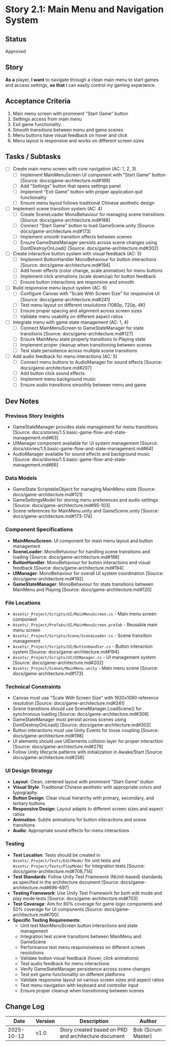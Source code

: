 # Story 2.1: Main Menu and Navigation System

## Status
Approved

## Story
**As a** player,
**I want** to navigate through a clean main menu to start games and access settings,
**so that** I can easily control my gaming experience.

## Acceptance Criteria
1. Main menu screen with prominent "Start Game" button
2. Settings access from main menu
3. Exit game functionality
4. Smooth transitions between menu and game scenes
5. Menu buttons have visual feedback on hover and click
6. Menu layout is responsive and works on different screen sizes

## Tasks / Subtasks
- [ ] Create main menu screen with core navigation (AC: 1, 2, 3)
  - [ ] Implement MainMenuScreen UI component with "Start Game" button [Source: docs/game-architecture.md#189]
  - [ ] Add "Settings" button that opens settings panel
  - [ ] Implement "Exit Game" button with proper application quit functionality
  - [ ] Ensure menu layout follows traditional Chinese aesthetic design
- [ ] Implement scene transition system (AC: 4)
  - [ ] Create SceneLoader MonoBehaviour for managing scene transitions [Source: docs/game-architecture.md#188]
  - [ ] Connect "Start Game" button to load GameScene.unity [Source: docs/game-architecture.md#173]
  - [ ] Implement smooth transition effects between scenes
  - [ ] Ensure GameStateManager persists across scene changes using DontDestroyOnLoad() [Source: docs/game-architecture.md#302]
- [ ] Create interactive button system with visual feedback (AC: 5)
  - [ ] Implement ButtonHandler MonoBehaviour for button interactions [Source: docs/game-architecture.md#194]
  - [ ] Add hover effects (color change, scale animation) for menu buttons
  - [ ] Implement click animations (scale down/up) for button feedback
  - [ ] Ensure button interactions are responsive and smooth
- [ ] Build responsive menu layout system (AC: 6)
  - [ ] Configure Canvas with "Scale With Screen Size" for responsive UI [Source: docs/game-architecture.md#241]
  - [ ] Test menu layout on different resolutions (1080p, 720p, 4K)
  - [ ] Ensure proper spacing and alignment across screen sizes
  - [ ] Validate menu usability on different aspect ratios
- [ ] Integrate menu with game state management (AC: 1, 4)
  - [ ] Connect MainMenuScreen to GameStateManager for state transitions [Source: docs/game-architecture.md#127]
  - [ ] Ensure MainMenu state properly transitions to Playing state
  - [ ] Implement proper cleanup when transitioning between scenes
  - [ ] Test state persistence across multiple scene transitions
- [ ] Add audio feedback for menu interactions (AC: 5)
  - [ ] Connect menu buttons to AudioManager for sound effects [Source: docs/game-architecture.md#207]
  - [ ] Add button click sound effects
  - [ ] Implement menu background music
  - [ ] Ensure audio transitions smoothly between menu and game

## Dev Notes
### Previous Story Insights
- GameStateManager provides state management for menu transitions [Source: docs/stories/1.5.basic-game-flow-and-state-management.md#63]
- UIManager component available for UI system management [Source: docs/stories/1.5.basic-game-flow-and-state-management.md#64]
- AudioManager available for sound effects and background music [Source: docs/stories/1.5.basic-game-flow-and-state-management.md#66]

### Data Models
- GameState ScriptableObject for managing MainMenu state [Source: docs/game-architecture.md#121]
- GameSettingsModel for storing menu preferences and audio settings [Source: docs/game-architecture.md#95-103]
- Scene references for MainMenu.unity and GameScene.unity [Source: docs/game-architecture.md#173-174]

### Component Specifications
- **MainMenuScreen**: UI component for main menu layout and button management
- **SceneLoader**: MonoBehaviour for handling scene transitions and loading [Source: docs/game-architecture.md#188]
- **ButtonHandler**: MonoBehaviour for button interactions and visual feedback [Source: docs/game-architecture.md#194]
- **UIManager**: MonoBehaviour for overall UI system coordination [Source: docs/game-architecture.md#192]
- **GameStateManager**: MonoBehaviour for state transitions between MainMenu and Playing [Source: docs/game-architecture.md#120]

### File Locations
- `Assets/_Project/Scripts/UI/MainMenuScreen.cs` - Main menu screen component
- `Assets/_Project/Prefabs/UI/MainMenuScreen.prefab` - Reusable main menu screen
- `Assets/_Project/Scripts/Scene/SceneLoader.cs` - Scene transition management
- `Assets/_Project/Scripts/UI/ButtonHandler.cs` - Button interaction system [Source: docs/game-architecture.md#194]
- `Assets/_Project/Scripts/UI/UIManager.cs` - UI management system [Source: docs/game-architecture.md#202]
- `Assets/_Project/Scenes/MainMenu.unity` - Main menu scene [Source: docs/game-architecture.md#173]

### Technical Constraints
- Canvas must use "Scale With Screen Size" with 1920x1080 reference resolution [Source: docs/game-architecture.md#241]
- Scene transitions should use SceneManager.LoadScene() for synchronous loading [Source: docs/game-architecture.md#306]
- GameStateManager must persist across scenes using DontDestroyOnLoad() [Source: docs/game-architecture.md#302]
- Button interactions must use Unity Events for loose coupling [Source: docs/game-architecture.md#198]
- UI elements should use UIElements collision layer for proper interaction [Source: docs/game-architecture.md#279]
- Follow Unity lifecycle patterns with initialization in Awake/Start [Source: docs/game-architecture.md#256]

### UI Design Strategy
- **Layout**: Clean, centered layout with prominent "Start Game" button
- **Visual Style**: Traditional Chinese aesthetic with appropriate colors and typography
- **Button Design**: Clear visual hierarchy with primary, secondary, and tertiary buttons
- **Responsive Design**: Layout adapts to different screen sizes and aspect ratios
- **Animation**: Subtle animations for button interactions and scene transitions
- **Audio**: Appropriate sound effects for menu interactions

### Testing
- **Test Location**: Tests should be created in `Assets/_Project/Tests/EditMode/` for unit tests and `Assets/_Project/Tests/PlayMode/` for integration tests [Source: docs/game-architecture.md#708,714]
- **Test Standards**: Follow Unity Test Framework (NUnit-based) standards as specified in the architecture document [Source: docs/game-architecture.md#696-697]
- **Testing Framework**: Use Unity Test Framework for both edit mode and play mode tests [Source: docs/game-architecture.md#703]
- **Test Coverage**: Aim for 80% coverage for game logic components and 50% coverage for UI components [Source: docs/game-architecture.md#700]
- **Specific Testing Requirements**:
  - Unit test MainMenuScreen button interactions and state management
  - Integration test scene transitions between MainMenu and GameScene
  - Performance test menu responsiveness on different screen resolutions
  - Validate button visual feedback (hover, click animations)
  - Test audio feedback for menu interactions
  - Verify GameStateManager persistence across scene changes
  - Test exit game functionality on different platforms
  - Validate responsive layout on various screen sizes and aspect ratios
  - Test menu navigation with keyboard and controller input
  - Ensure proper cleanup when transitioning between scenes

## Change Log
| Date | Version | Description | Author |
|------|---------|-------------|--------|
| 2025-10-12 | v1.0 | Story created based on PRD and architecture document | Bob (Scrum Master) |